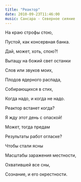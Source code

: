 ```yaml
---
title: "Реактор"
date: 2010-09-23T11:46:00
music: Сансара - Северное сияние
---
```


На краю строфы стою,

Пустой, как консервная банка.

Дай, может, хоть, спою?!

Вытащу на божий свет останки



Слов или звуков моих,

Плодов ядерного распада,

Собирающихся в стих,

Когда надо, и когда не надо.



Реактор встанет когда?

Я жду этот день с опаской!

Может, тогда предам

Результаты работ огласке?



Чтобы стали ясны

Масштабы заражения местности,

Охватившей все сны,

Сознание, и его окрестности.
